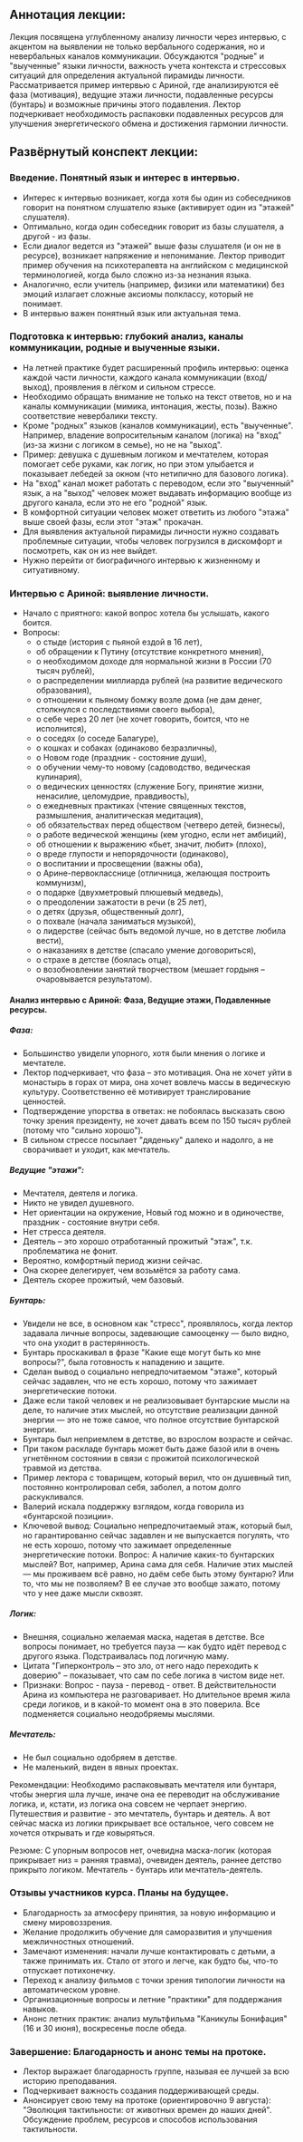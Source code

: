 ## Аннотация лекции:

Лекция посвящена углубленному анализу личности через интервью, с акцентом на выявлении не только вербального содержания, но и невербальных каналов коммуникации. Обсуждаются "родные" и "выученные" языки личности, важность учета контекста и стрессовых ситуаций для определения актуальной пирамиды личности. Рассматривается пример интервью с Ариной, где анализируются её фаза (мотивация), ведущие этажи личности, подавленные ресурсы (бунтарь) и возможные причины этого подавления. Лектор подчеркивает необходимость распаковки подавленных ресурсов для улучшения энергетического обмена и достижения гармонии личности.

## Развёрнутый конспект лекции:

### Введение. Понятный язык и интерес в интервью.

* Интерес к интервью возникает, когда хотя бы один из собеседников говорит на понятном слушателю языке (активирует один из "этажей" слушателя).
* Оптимально, когда один собеседник говорит из базы слушателя, а другой - из фазы.
* Если диалог ведется из "этажей" выше фазы слушателя (и он не в ресурсе), возникает напряжение и непонимание. Лектор приводит пример обучения на психотерапевта на английском с медицинской терминологией, когда было сложно из-за незнания языка.
* Аналогично, если учитель (например, физики или математики) без эмоций излагает сложные аксиомы полклассу, который не понимает.
* В интервью важен понятный язык или актуальная тема.

### Подготовка к интервью: глубокий анализ, каналы коммуникации, родные и выученные языки.

* На летней практике будет расширенный профиль интервью: оценка каждой части личности, каждого канала коммуникации (вход/выход), проявления в лёгком и сильном стрессе.
* Необходимо обращать внимание не только на текст ответов, но и на каналы коммуникации (мимика, интонация, жесты, позы). Важно соответствие невербалики тексту.
* Кроме "родных" языков (каналов коммуникации), есть "выученные". Например, владение вопросительным каналом (логика) на "вход" (из-за жизни с логиком в семье), но не на "выход".
* Пример: девушка с душевным логиком и мечтателем, которая помогает себе руками, как логик, но при этом улыбается и показывает лебедей за окном (что нетипично для базового логика).
* На "вход" канал может работать с переводом, если это "выученный" язык, а на "выход" человек может выдавать информацию вообще из другого канала, если это не его "родной" язык.
* В комфортной ситуации человек может ответить из любого "этажа" выше своей фазы, если этот "этаж" прокачан.
* Для выявления актуальной пирамиды личности нужно создавать проблемные ситуации, чтобы человек погрузился в дискомфорт и посмотреть, как он из нее выйдет.
* Нужно перейти от биографичного интервью к жизненному и ситуативному.

### Интервью с Ариной: выявление личности.

* Начало с приятного: какой вопрос хотела бы услышать, какого боится.
* Вопросы:
    * о стыде (история с пьяной ездой в 16 лет),
    * об обращении к Путину (отсутствие конкретного мнения),
    * о необходимом доходе для нормальной жизни в России (70 тысяч рублей),
    * о распределении миллиарда рублей (на развитие ведического образования),
    * о отношении к пьяному бомжу возле дома (не дам денег, столкнулся с последствиями своего выбора),
    * о себе через 20 лет (не хочет говорить, боится, что не исполнится),
    * о соседях (о соседе Балагуре),
    * о кошках и собаках (одинаково безразличны),
    * о Новом годе (праздник - состояние души),
    * о обучении чему-то новому (садоводство, ведическая кулинария),
    * о ведических ценностях (служение Богу, принятие жизни, ненасилие, целомудрие, правдивость),
    * о ежедневных практиках (чтение священных текстов, размышления, аналитическая медитация),
    * об обязательствах перед обществом (четверо детей, бизнесы),
    * о работе ведической женщины (кем угодно, если нет амбиций),
    * об отношении к выражению «бьет, значит, любит» (плохо),
    * о вреде глупости и непорядочности (одинаково),
    * о воспитании и просвещении (важны оба),
    * о Арине-первокласснице (отличница, желающая построить коммунизм),
    * о подарке (двухметровый плюшевый медведь),
    * о преодолении зажатости в речи (в 25 лет),
    * о детях (друзья, общественный долг),
    * о похвале (начала заниматься музыкой),
    * о лидерстве (сейчас быть ведомой лучше, но в детстве любила вести),
    * о наказаниях в детстве (спасало умение договориться),
    * о страхе в детстве (боялась отца),
    * о возобновлении занятий творчеством (мешает гордыня – очаровывается результатом).

#### Анализ интервью с Ариной: Фаза, Ведущие этажи, Подавленные ресурсы.

##### Фаза:
* Большинство увидели упорного, хотя были мнения о логике и мечтателе.
* Лектор подчеркивает, что фаза – это мотивация. Она не хочет уйти в монастырь в горах от мира, она хочет вовлечь массы в ведическую культуру. Соответственно её мотивирует транслирование ценностей.
* Подтверждение упорства в ответах: не побоялась высказать свою точку зрения президенту, не хочет давать всем по 150 тысяч рублей (потому что "сильно хорошо").
* В сильном стрессе посылает "дяденьку" далеко и надолго, а не сворачивает и уходит, как мечтатель.

##### Ведущие "этажи":
* Мечтателя, деятеля и логика.
* Никто не увидел душевного.
* Нет ориентации на окружение, Новый год можно и в одиночестве, праздник - состояние внутри себя.
* Нет стресса деятеля.
* Деятель – это хорошо отработанный прожитый "этаж", т.к. проблематика не фонит.
* Вероятно, комфортный период жизни сейчас.
* Она скорее делегирует, чем возьмётся за работу сама.
* Деятель скорее прожитый, чем базовый.

##### Бунтарь:
* Увидели не все, в основном как "стресс", проявлялось, когда лектор задавала личные вопросы, задевающие самооценку — было видно, что она уходит в растерянность.
* Бунтарь проскакивал в фразе "Какие еще могут быть ко мне вопросы?", была готовность к нападению и защите.
* Сделан вывод о социально непредпочитаемом "этаже", который сейчас задавлен, что не есть хорошо, потому что зажимает энергетические потоки.
* Даже если такой человек и не реализовывает бунтарские мысли на деле, то наличие этих мыслей, но отсутствие реализации данной энергии — это не тоже самое, что полное отсутствие бунтарской энергии.
* Бунтарь был неприемлем в детстве, во взрослом возрасте и сейчас.
* При таком раскладе бунтарь может быть даже базой или в очень угнетённом состоянии в связи с прожитой психологической травмой из детства.
* Пример лектора с товарищем, который верил, что он душевный тип, постоянно контролировал себя, заболел, а потом долго раскукливался.
* Валерий искала поддержку взглядом, когда говорила из «бунтарской позиции».
* Ключевой вывод:  Социально непредпочитаемый этаж, который был, но гарантированно сейчас задавлен и не выпускается погулять, что не есть хорошо, потому что зажимает определенные энергетические потоки.
Вопрос:  А наличие каких-то бунтарских мыслей?  Вот, например, Арина сама для себя. Наличие этих мыслей — мы проживаем всё равно, но даём себе быть этому бунтарю?  Или то, что мы не позволяем?
В ее случае это вообще зажато, потому что у нее даже мысли сквозят.  

##### Логик:
* Внешняя, социально желаемая маска, надетая в детстве. Все вопросы понимает, но требуется пауза — как будто идёт перевод с другого языка. Подстраивалась под логичную маму.
* Цитата "Гиперконтроль – это зло, от него надо переходить к доверию" – показывает, что сам по себе логика в чистом виде нет.
* Признаки: Вопрос - пауза - перевод - ответ. В действительности Арина из компьютера не разговаривает. Но длительное время жила среди логиков, и в какой-то момент она в это поверила. Все подменяется социально неодобряемы мыслями.

##### Мечтатель:
* Не был социально одобряем в детстве.
* Не маленький, виден в явных проектах.

Рекомендации: Необходимо распаковывать мечтателя или бунтаря, чтобы энергия шла лучше, иначе она ее переводит на обслуживание логика, и, кстати, из логика она совсем не черпает энергию. Путешествия и развитие - это мечтатель, бунтарь и деятель. А вот сейчас маска из логики прикрывает все остальное, чего совсем не хочется открывать и где ковыряться.

Резюме: С упорным вопросов нет, очевидна маска-логик (которая прикрывает низ = ранняя травма), очевиден деятель, раннее детство прикрыто логиком. Мечтатель - бунтарь или мечтатель-деятель.

### Отзывы участников курса. Планы на будущее.

* Благодарность за атмосферу принятия, за новую информацию и смену мировоззрения.
* Желание продолжить обучение для саморазвития и улучшения межличностных отношений.
* Замечают изменения: начали лучше контактировать с детьми, а также принимать их. Стало от этого и легче, как будто бы, что-то отпускает потихонечку.
* Переход к анализу фильмов с точки зрения типологии личности на автоматическом уровне.
* Организационные вопросы и летние "практики" для поддержания навыков.
* Анонс летних практик: анализ мультфильма "Каникулы Бонифация" (16 и 30 июня), воскресенье после обеда.

### Завершение: Благодарность и анонс темы на протоке.

* Лектор выражает благодарность группе, называя ее лучшей за всю историю преподавания.
* Подчеркивает важность создания поддерживающей среды.
* Анонсирует свою тему на протоке (ориентировочно 9 августа): "Эволюция тактильности: от животных времен до наших дней". Обсуждение проблем, ресурсов и способов использования тактильности.
